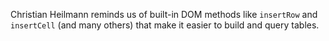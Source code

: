 Christian Heilmann reminds us of built-in DOM methods like `insertRow` and `insertCell` (and many others) that make it easier to build and query tables.
